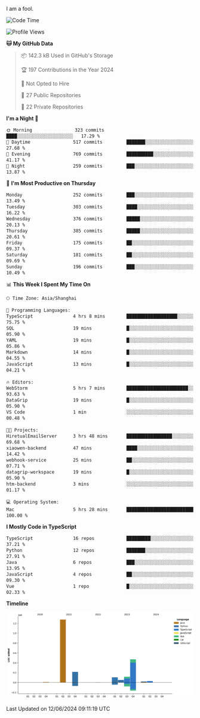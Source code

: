 I am a fool.

<!--START_SECTION:waka-->
![Code Time](http://img.shields.io/badge/Code%20Time-1%2C490%20hrs%2042%20mins-blue)

![Profile Views](http://img.shields.io/badge/Profile%20Views-0-blue)

**🐱 My GitHub Data** 

> 📦 142.3 kB Used in GitHub's Storage 
 > 
> 🏆 197 Contributions in the Year 2024
 > 
> 🚫 Not Opted to Hire
 > 
> 📜 27 Public Repositories 
 > 
> 🔑 22 Private Repositories 
 > 
**I'm a Night 🦉** 

```text
🌞 Morning                323 commits         ████░░░░░░░░░░░░░░░░░░░░░   17.29 % 
🌆 Daytime                517 commits         ███████░░░░░░░░░░░░░░░░░░   27.68 % 
🌃 Evening                769 commits         ██████████░░░░░░░░░░░░░░░   41.17 % 
🌙 Night                  259 commits         ███░░░░░░░░░░░░░░░░░░░░░░   13.87 % 
```
📅 **I'm Most Productive on Thursday** 

```text
Monday                   252 commits         ███░░░░░░░░░░░░░░░░░░░░░░   13.49 % 
Tuesday                  303 commits         ████░░░░░░░░░░░░░░░░░░░░░   16.22 % 
Wednesday                376 commits         █████░░░░░░░░░░░░░░░░░░░░   20.13 % 
Thursday                 385 commits         █████░░░░░░░░░░░░░░░░░░░░   20.61 % 
Friday                   175 commits         ██░░░░░░░░░░░░░░░░░░░░░░░   09.37 % 
Saturday                 181 commits         ██░░░░░░░░░░░░░░░░░░░░░░░   09.69 % 
Sunday                   196 commits         ███░░░░░░░░░░░░░░░░░░░░░░   10.49 % 
```


📊 **This Week I Spent My Time On** 

```text
🕑︎ Time Zone: Asia/Shanghai

💬 Programming Languages: 
TypeScript               4 hrs 8 mins        ███████████████████░░░░░░   75.75 % 
SQL                      19 mins             █░░░░░░░░░░░░░░░░░░░░░░░░   05.90 % 
YAML                     19 mins             █░░░░░░░░░░░░░░░░░░░░░░░░   05.86 % 
Markdown                 14 mins             █░░░░░░░░░░░░░░░░░░░░░░░░   04.55 % 
JavaScript               13 mins             █░░░░░░░░░░░░░░░░░░░░░░░░   04.21 % 

🔥 Editors: 
WebStorm                 5 hrs 7 mins        ███████████████████████░░   93.63 % 
DataGrip                 19 mins             █░░░░░░░░░░░░░░░░░░░░░░░░   05.90 % 
VS Code                  1 min               ░░░░░░░░░░░░░░░░░░░░░░░░░   00.48 % 

🐱‍💻 Projects: 
HiretualEmailServer      3 hrs 48 mins       █████████████████░░░░░░░░   69.68 % 
xiaowen-backend          47 mins             ████░░░░░░░░░░░░░░░░░░░░░   14.42 % 
webhook-service          25 mins             ██░░░░░░░░░░░░░░░░░░░░░░░   07.71 % 
datagrip-workspace       19 mins             █░░░░░░░░░░░░░░░░░░░░░░░░   05.90 % 
htm-backend              3 mins              ░░░░░░░░░░░░░░░░░░░░░░░░░   01.17 % 

💻 Operating System: 
Mac                      5 hrs 28 mins       █████████████████████████   100.00 % 
```

**I Mostly Code in TypeScript** 

```text
TypeScript               16 repos            █████████░░░░░░░░░░░░░░░░   37.21 % 
Python                   12 repos            ███████░░░░░░░░░░░░░░░░░░   27.91 % 
Java                     6 repos             ███░░░░░░░░░░░░░░░░░░░░░░   13.95 % 
JavaScript               4 repos             ██░░░░░░░░░░░░░░░░░░░░░░░   09.30 % 
Vue                      1 repo              █░░░░░░░░░░░░░░░░░░░░░░░░   02.33 % 
```



**Timeline**

![Lines of Code chart](https://raw.githubusercontent.com/VeejaLiu/VeejaLiu/master/assets/bar_graph.png)


 Last Updated on 12/06/2024 09:11:19 UTC
<!--END_SECTION:waka-->
